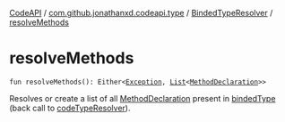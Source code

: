 [CodeAPI](../../index.md) / [com.github.jonathanxd.codeapi.type](../index.md) / [BindedTypeResolver](index.md) / [resolveMethods](.)

# resolveMethods

`fun resolveMethods(): Either<`[`Exception`](https://kotlinlang.org/api/latest/jvm/stdlib/kotlin/-exception/index.html)`, `[`List`](https://kotlinlang.org/api/latest/jvm/stdlib/kotlin.collections/-list/index.html)`<`[`MethodDeclaration`](../../com.github.jonathanxd.codeapi.base/-method-declaration/index.md)`>>`

Resolves or create a list of all [MethodDeclaration](../../com.github.jonathanxd.codeapi.base/-method-declaration/index.md) present in [bindedType](#) (back call to [codeTypeResolver](code-type-resolver.md)).

